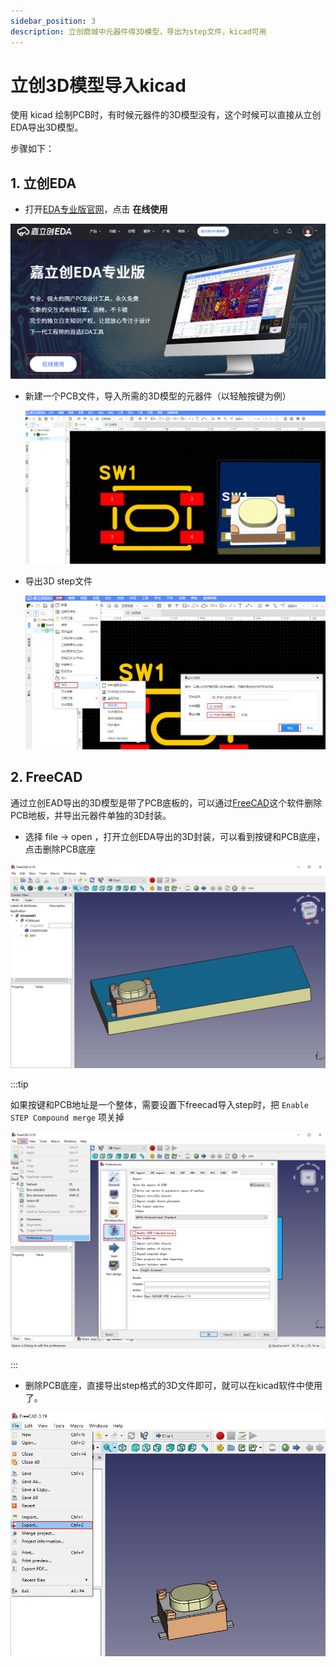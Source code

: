 ```yaml
---
sidebar_position: 3
description: 立创商城中元器件得3D模型，导出为step文件，kicad可用
---
```


# 立创3D模型导入kicad

使用 kicad 绘制PCB时，有时候元器件的3D模型没有，这个时候可以直接从立创EDA导出3D模型。

步骤如下：

## 1. 立创EDA

- 打开[EDA专业版官网](https://pro.lceda.cn/)，点击 <kbd>**在线使用**</kbd>

![LC_EDA_website](img\LC_EDA_website.png)

- 新建一个PCB文件，导入所需的3D模型的元器件（以轻触按键为例）

    ![LC_EDA_button_test](img\LC_EDA_button_test.png)

- 导出3D step文件

    ![LC_EDA_output_3d](img\LC_EDA_output_3d.png)

## 2. FreeCAD

通过立创EAD导出的3D模型是带了PCB底板的，可以通过[FreeCAD](https://www.freecadweb.org/)这个软件删除PCB地板，并导出元器件单独的3D封装。

- 选择 file -> open ，打开立创EDA导出的3D封装，可以看到按键和PCB底座，点击删除PCB底座

![freecad_open_file](img\freecad_open_file.png)

:::tip

如果按键和PCB地址是一个整体，需要设置下freecad导入step时，把 `Enable STEP Compound merge` 项关掉

![freecad_disable_step_merge](img\freecad_disable_step_merge.png)

:::

- 删除PCB底座，直接导出step格式的3D文件即可，就可以在kicad软件中使用了。

![freecad_export_step](img\freecad_export_step.png)
